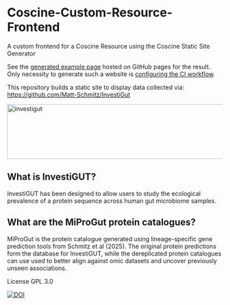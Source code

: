 # Coscine-Custom-Resource-Frontend
A custom frontend for a Coscine Resource using the Coscine Static Site Generator

See the [generated example page](https://palomena.github.io/Coscine-Custom-Resource-Frontend/) hosted on GitHub pages for the result. Only necessity to generate such a website is [configuring the CI workflow](https://github.com/palomena/Coscine-Custom-Resource-Frontend/blob/master/.github/workflows/coscine.yml).

This repository builds a static site to display data collected via:
https://github.com/Matt-Schmitz/InvestiGut

<img src="https://github.com/Matt-Schmitz/InvestiGut/assets/34464190/ce6ea7aa-7ac1-4ee2-9e3a-c2de169f531e" alt="investigut" width="555" height="128"/>

## What is InvestiGUT?
InvestiGUT has been designed to allow users to study the ecological prevalence of a protein sequence across human gut microbiome samples.

## What are the MiProGut protein catalogues?
MiProGut is the protein catalogue generated using lineage-specific gene prediction tools from Schmitz et al (2025). The original protein predictions form the database for InvestiGUT, while the dereplicated protein catalogues can use used to better align against omic datasets and uncover previously unseen associations.

License GPL 3.0

[![DOI](https://zenodo.org/badge/904070276.svg)](https://doi.org/10.5281/zenodo.14513122)

